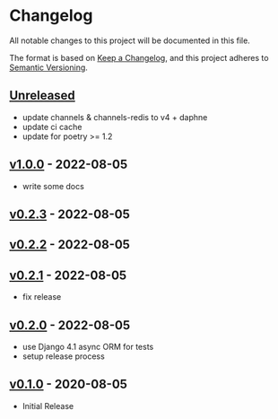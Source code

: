 # Changelog
All notable changes to this project will be documented in this file.

The format is based on [Keep a Changelog](https://keepachangelog.com/en/1.0.0/),
and this project adheres to [Semantic Versioning](https://semver.org/spec/v2.0.0.html).

## [Unreleased]

- update channels & channels-redis to v4 + daphne
- update ci cache
- update for poetry >= 1.2

## [v1.0.0] - 2022-08-05

- write some docs

## [v0.2.3] - 2022-08-05

## [v0.2.2] - 2022-08-05

## [v0.2.1] - 2022-08-05

- fix release

## [v0.2.0] - 2022-08-05

- use Django 4.1 async ORM for tests
- setup release process

## [v0.1.0] - 2020-08-05

- Initial Release

[Unreleased]: https://github.com/nim65s/matrix-webhook/compare/v1.0.0...master
[v1.0.0]: https://github.com/nim65s/matrix-webhook/compare/v0.2.3...v1.0.0
[v0.2.3]: https://github.com/nim65s/matrix-webhook/compare/v0.2.2...v0.2.3
[v0.2.2]: https://github.com/nim65s/matrix-webhook/compare/v0.2.1...v0.2.2
[v0.2.1]: https://github.com/nim65s/matrix-webhook/compare/v0.2.0...v0.2.1
[v0.2.0]: https://github.com/nim65s/matrix-webhook/compare/v0.1.0...v0.2.0
[v0.1.0]: https://github.com/nim65s/matrix-webhook/releases/tag/v0.1.0
